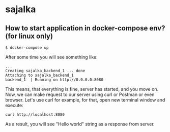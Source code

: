 # sajalka

## How to start application in docker-compose env? (for linux only)

```shell
$ docker-compose up
```
After some time you will see something like:
```shell
...
Creating sajalka_backend_1 ... done
Attaching to sajalka_backend_1
backend_1  | Running on http://0.0.0.0:8080
```
This means, that everything is fine, server has started, and you move on.
Now, we can make request to our server using curl or Postman or even browser.
Let's use curl for example, for that, open new terminal window and execute:
```shell
curl http://localhost:8080
```
As a result, you will see "Hello world" string as a response from server.
